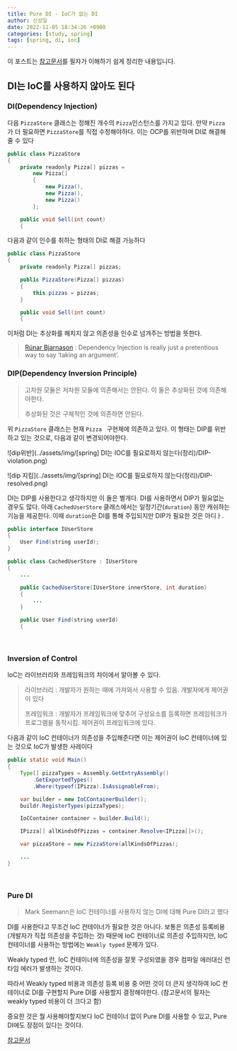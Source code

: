 ```yaml
---
title: Pure DI - IoC가 없는 DI
author: 신성일
date: 2022-11-05 18:34:26 +0900
categories: [study, spring]
tags: [spring, di, ioc]
---
```


이 포스트는 [참고문서](https://jwchung.github.io/DI%EB%8A%94-IoC%EB%A5%BC-%EC%82%AC%EC%9A%A9%ED%95%98%EC%A7%80-%EC%95%8A%EC%95%84%EB%8F%84-%EB%90%9C%EB%8B%A4)를 필자가 이해하기 쉽게 정리한 내용입니다.

## DI는 IoC를 사용하지 않아도 된다

### DI(Dependency Injection)

다음 `PizzaStore` 클래스는 정해진 개수의 `Pizza`인스턴스를 가지고 있다. 만약 `Pizza`가 더 필요하면 `PizzaStore`를 직접 수정해야하다. 이는 OCP를 위반하며 DI로 해결해줄 수 있다

```java
public class PizzaStore
{
    private readonly Pizza[] pizzas =
        new Pizza[]
        {
            new Pizza(),
            new Pizza(),
            new Pizza()
        };

    public void Sell(int count)
    {
```

다음과 같이 인수를 취하는 형태의 DI로 해결 가능하다

```java
public class PizzaStore
{
    private readonly Pizza[] pizzas;

    public PizzaStore(Pizza[] pizzas)
    {
        this.pizzas = pizzas;
    }

    public void Sell(int count)
    {
```

이처럼 DI는 추상화를 해치지 않고 의존성을 인수로 넘겨주는 방법을 뜻한다.

> [Rúnar Bjarnason](https://www.youtube.com/watch?v=ZasXwtTRkio) : Dependency Injection is really just a pretentious way to say ‘taking an argument’.

### DIP(Dependency Inversion Principle)

> 고차원 모듈은 저차원 모듈에 의존해서는 안된다. 이 둘은 추상화된 것에 의존해야한다.
>
> 추상화된 것은 구체적인 것에 의존하면 안된다.

위 `PizzaStore` 클래스는 현재 `Pizza ` 구현체에 의존하고 있다. 이 형태는 DIP를 위반하고 있는 것으로, 다음과 같이 변경되어야한다.

![dip위반](../assets/img/[spring] DI는 IOC를 필요로하지 않는다(정리)/DIP-violation.png)

![dip 지킴](../assets/img/[spring] DI는 IOC를 필요로하지 않는다(정리)/DIP-resolved.png)

DI는 DIP를 사용한다고 생각하지만 이 둘은 별개다. DI를 사용하면서 DIP가 필요없는 경우도 많다. 아래 `CachedUserStore` 클래스에서는 일정기간(`duration`) 동안 캐쉬하는 기능을 제공한다. 이때 `duration`은 DI를 통해 주입되지만 DIP가 필요한 것은 아디ㅏ.

```java
public interface IUserStore
{
    User Find(string userId);
}

public class CachedUserStore : IUserStore
{
    ...

    public CachedUserStore(IUserStore innerStore, int duration)
    {
        ...
    }

    public User Find(string userId)
    {
```

<br/>

### Inversion of Control

IoC는 라이브러리와 프레임워크의 차이에서 알아볼 수 있다.

> 라이브러리 : 개발자가 원하는 때에 가져와서 사용할 수 있음. 개발자에게 제어권이 있다
>
> 프레임워크 : 개발자가 프레임워크에 맞추어 구성요소를 등록하면 프레임워크가 프로그램을 동작시킴. 제어권이 프레임워크에 있다.

다음과 같이 IoC 컨테이너가 의존성을 주입해준다면 이는 제어권이 IoC 컨테이너에 있는 것으로 IoC가 발생한 사레이다

```java
public static void Main()
{
    Type[] pizzaTypes = Assembly.GetEntryAssembly()
        .GetExportedTypes()
        .Where(typeof(IPizza).IsAssignableFrom);

    var builder = new IoCContainerBuilder();
    buildr.RegisterTypes(pizzaTypes);

    IoCContainer container = builder.Build();

    IPizza[] allKindsOfPizzas = container.Resolve<IPizza[]>();

    var pizzaStore = new PizzaStore(allKindsOfPizzas);

    ...
}
```

<br/>

### Pure DI

> Mark Seemann은 IoC 컨테이너를 사용하지 않는 DI에 대해 Pure DI라고 했다

DI를 사용한다고 무조건 IoC 컨테이너가 필요한 것은 아니다. 보통은 의존성 등록비용(개발자가 직접 의존성을 주입하는 것) 때문에 IoC 컨테이너로 의존성 주입하지만, IoC 컨테이너를 사용하는 방법에는 `Weakly typed` 문제가 있다.

Weakly typed 란, IoC 컨테이너에 의존성을 잘못 구성되였을 경우 컴파일 에러대신 런타임 에러가 발생하는 것이다.

따라서 Weakly typed 비용과 의존성 등록 비용 중 어떤 것이 더 큰지 생각하여 IoC 컨테이너로 DI를 구현할지 Pure DI를 사용할지 결정해야한다. (참고문서의 필자는 weakly typed 비용이 더 크다고 함)

중요한 것은 뭘 사용해야할지보다 IoC 컨테이너 없이 Pure DI를 사용할 수 있고, Pure DI에도 장점이 있다는 것이다.

[참고문서](https://jwchung.github.io/DI%EB%8A%94-IoC%EB%A5%BC-%EC%82%AC%EC%9A%A9%ED%95%98%EC%A7%80-%EC%95%8A%EC%95%84%EB%8F%84-%EB%90%9C%EB%8B%A4)
